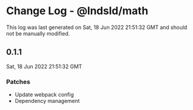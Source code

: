# Change Log - @lndsld/math

This log was last generated on Sat, 18 Jun 2022 21:51:32 GMT and should not be manually modified.

## 0.1.1
Sat, 18 Jun 2022 21:51:32 GMT

### Patches

- Update webpack config
- Dependency management

